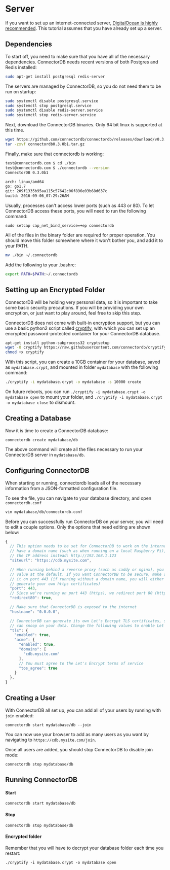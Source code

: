 # Server

If you want to set up an internet-connected server, [DigitalOcean is highly recommended](https://www.digitalocean.com/community/tutorials/initial-server-setup-with-ubuntu-16-04).
This tutorial assumes that you have already set up a server.

## Dependencies

To start off, you need to make sure that you have all of the necessary dependencies. ConnectorDB needs recent versions of both Postgres and Redis installed:

```bash
sudo apt-get install postgresql redis-server
```

The servers are managed by ConnectorDB, so you do not need them to be run on startup:

```bash
sudo systemctl disable postgresql.service
sudo systemctl stop postgresql.service
sudo systemctl disable redis-server.service
sudo systemctl stop redis-server.service
```

Next, download the ConnectorDB binaries. Only 64 bit linux is supported at this time.

```bash
wget https://github.com/connectordb/connectordb/releases/download/v0.3.0a1/connectordb0.3.0b1.tar.gz
tar -zxvf connectordb0.3.0b1.tar.gz

```

Finally, make sure that connectordb is working:

```bash
test@connectordb.com $ cd ./bin
test@connectordb.com $ ./connectordb --version
ConnectorDB 0.3.0b1

arch: linux/amd64
go: go1.7
git: 209f1335b95aa115c57642c06f896e03b68d637c
build: 2016-09-06_07:29:26AM
```

Usually, processes can't access lower ports (such as 443 or 80).
To let ConnectorDB access these ports, you will need to run the following command:
```
sudo setcap cap_net_bind_service=+ep connectordb
```


All of the files in the binary folder are required for proper operation.
You should move this folder somewhere where it won't bother you, and add it to your PATH.

```bash
mv ./bin ~/.connectordb
```

Add the following to your .bashrc:

```bash
export PATH=$PATH:~/.connectordb
```


## Setting up an Encrypted Folder

ConnectorDB will be holding very personal data, so it is important to take some basic
security precautions. If you will be providing your own encryption, or just want to play around, feel free to skip this step.

ConnectorDB does not come with built-in encryption support, but you can use a basic python2 script called [cryptify](https://github.com/connectordb/cryptify),
with which you can set up an encrypted password-protected container for your ConnectorDB database.

```bash
apt-get install python-subprocess32 cryptsetup
wget -O cryptify https://raw.githubusercontent.com/connectordb/cryptify/master/cryptify
chmod +x cryptify
```

With this script, you can create a 10GB container for your database, saved as `mydatabase.crypt`, and mounted in folder `mydatabase` with the following command:

```bash
./cryptify -i mydatabase.crypt -o mydatabase -s 10000 create
```

On future reboots, you can run `./cryptify -i mydatabase.crypt -o mydatabase open`
to mount your folder, and `./cryptify -i mydatabase.crypt -o mydatabase close`
to dismount.

## Creating a Database

Now it is time to create a ConnectorDB database:

```
connectordb create mydatabase/db
```

The above command will create all the files necessary to run your ConnectorDB server in `mydatabase/db`.

## Configuring ConnectorDB

When starting or running, connectordb loads all of the necessary information from a JSON-formatted configuration file.

To see the file, you can navigate to your database directory, and open `connectordb.conf`

```bash
vim mydatabase/db/connectordb.conf
```

Before you can successfully run ConnectorDB on your server, you will need to edit a couple options. Only the options that need editing are shown below:

```javascript
{
  // This option needs to be set for ConnectorDB to work on the internet. If you don't
  // have a domain name (such as when running on a local Raspberry Pi), you can use
  // the IP address instead: http://192.168.1.123
  "siteurl": "https://cdb.mysite.com",

  // When running behind a reverse proxy (such as caddy or nginx), you can leave this
  // value at the default. If you want ConnectorDB to be secure, make sure to run
  // it on port 443 (if running without a domain name, you will either have to use port 80 or
  // generate your own https certificates)
  "port": 443,
  // Since we're running on port 443 (https), we redirect port 80 (http).
  "redirect80": true,

  // Make sure that ConnectorDB is exposed to the internet
  "hostname": "0.0.0.0",

  // ConnectorDB can generate its own Let's Encrypt TLS certificates, so that nobody
  // can snoop on your data. Change the following values to enable Let's Encrypt support.
  "tls": {
    "enabled": true,
    "acme": {
      "enabled": true,
      "domains": [
        "cdb.mysite.com"
      ],
      // You must agree to the Let's Encrypt terms of service
      "tos_agree": true
    }
  },
}
```

## Creating a User

With ConnectorDB all set up, you can add all of your users by running with `join` enabled:

```
connectordb start mydatabase/db --join
```

You can now use your browser to add as many users as you want by navigating to `https://cdb.mysite.com/join`.

Once all users are added, you should stop ConnectorDB to disable join mode:

```
connectordb stop mydatabase/db
```

## Running ConnectorDB

#### Start

```
connectordb start mydatabase/db
```

#### Stop

```
connectordb stop mydatabase/db
```

#### Encrypted folder

Remember that you will have to decrypt your database folder each time you restart:
```
./cryptify -i mydatabase.crypt -o mydatabase open
```
